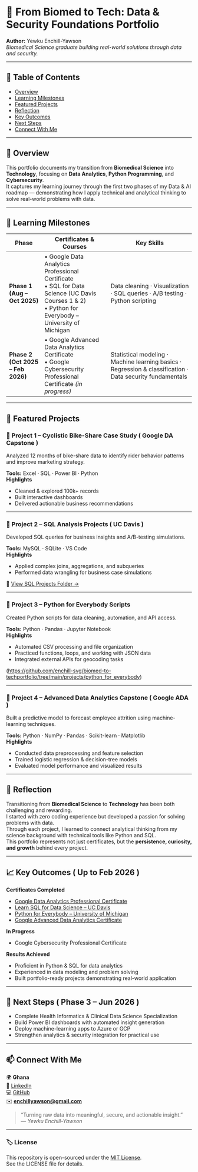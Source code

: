 # 🧬 From Biomed to Tech: Data & Security Foundations Portfolio  

**Author:** Yewku Enchill-Yawson  
*Biomedical Science graduate building real-world solutions through data and security.*  

---

## 📘 Table of Contents
- [Overview](#overview)
- [Learning Milestones](#learning-milestones)
- [Featured Projects](#featured-projects)
- [Reflection](#reflection)
- [Key Outcomes](#key-outcomes)
- [Next Steps](#next-steps)
- [Connect With Me](#connect-with-me)

---

## 🎯 Overview
This portfolio documents my transition from **Biomedical Science** into **Technology**, focusing on **Data Analytics**, **Python Programming**, and **Cybersecurity**.  
It captures my learning journey through the first two phases of my Data & AI roadmap — demonstrating how I apply technical and analytical thinking to solve real-world problems with data.

---

## 🧠 Learning Milestones

| Phase | Certificates & Courses | Key Skills |
|-------|-------------------------|-------------|
| **Phase 1 (Aug – Oct 2025)** | • Google Data Analytics Professional Certificate  <br>• SQL for Data Science (UC Davis Courses 1 & 2)  <br>• Python for Everybody – University of Michigan | Data cleaning · Visualization · SQL queries · A/B testing · Python scripting |
| **Phase 2 (Oct 2025 – Feb 2026)** | • Google Advanced Data Analytics Certificate  <br>• Google Cybersecurity Professional Certificate *(in progress)* | Statistical modeling · Machine learning basics · Regression & classification · Data security fundamentals |

---

## 📂 Featured Projects

### 🚴 Project 1 – Cyclistic Bike-Share Case Study ( Google DA Capstone )
Analyzed 12 months of bike-share data to identify rider behavior patterns and improve marketing strategy.  

**Tools:** Excel · SQL · Power BI · Python  
**Highlights**
- Cleaned & explored 100k+ records  
- Built interactive dashboards  
- Delivered actionable business recommendations  

---

### 💼 Project 2 – SQL Analysis Projects ( UC Davis )
Developed SQL queries for business insights and A/B-testing simulations.  

**Tools:** MySQL · SQLite · VS Code  
**Highlights**
- Applied complex joins, aggregations, and subqueries  
- Performed data wrangling for business case simulations  

🔗 [View SQL Projects Folder →](https://github.com/enchill-svg/biomed-to-tech-portfolio/tree/main/projects/sql_uc_davis)

---

### 🐍 Project 3 – Python for Everybody Scripts
Created Python scripts for data cleaning, automation, and API access.  

**Tools:** Python · Pandas · Jupyter Notebook  
**Highlights**
- Automated CSV processing and file organization  
- Practiced functions, loops, and working with JSON data  
- Integrated external APIs for geocoding tasks  

(https://github.com/enchill-svg/biomed-to-techportfolio/tree/main/projects/python_for_everybody)

---

### 🤖 Project 4 – Advanced Data Analytics Capstone ( Google ADA )
Built a predictive model to forecast employee attrition using machine-learning techniques.  

**Tools:** Python · NumPy · Pandas · Scikit-learn · Matplotlib  
**Highlights**
- Conducted data preprocessing and feature selection  
- Trained logistic regression & decision-tree models  
- Evaluated model performance and visualized results  

---

## 💭 Reflection
Transitioning from **Biomedical Science** to **Technology** has been both challenging and rewarding.  
I started with zero coding experience but developed a passion for solving problems with data.  
Through each project, I learned to connect analytical thinking from my science background with technical tools like Python and SQL.  
This portfolio represents not just certificates, but the **persistence, curiosity, and growth** behind every project.

---

## 📈 Key Outcomes ( Up to Feb 2026 )

**Certificates Completed**
- [Google Data Analytics Professional Certificate](https://coursera.org/share/899e3332d82e48b6309a89a631f41c66)  
- [Learn SQL for Data Science – UC Davis](https://coursera.org/share/80bdf675bd778f775743297231d356b6)  
- [Python for Everybody – University of Michigan](https://coursera.org/share/1fc72dca24f45beb175cb99e0560af4c)  
- [Google Advanced Data Analytics Certificate](https://coursera.org/share/9971f4840c00780e993a69be2e3d9255)

**In Progress**
- Google Cybersecurity Professional Certificate  

**Results Achieved**
- Proficient in Python & SQL for data analytics  
- Experienced in data modeling and problem solving  
- Built portfolio-ready projects demonstrating real-world application  

---

## 🧭 Next Steps ( Phase 3 – Jun 2026 )
- Complete Health Informatics & Clinical Data Science Specialization  
- Build Power BI dashboards with automated insight generation  
- Deploy machine-learning apps to Azure or GCP  
- Strengthen analytics & security integration for practical use  

---

## 📫 Connect With Me
🌍 **Ghana**  
💼 [LinkedIn](https://www.linkedin.com/in/yewkuenchillyawson/)  
💻 [GitHub](https://github.com/enchill-svg)  
✉️ **enchillyawson@gmail.com**

> “Turning raw data into meaningful, secure, and actionable insight.”  
> — *Yewku Enchill-Yawson*

---

### 🏷️ License
This repository is open-sourced under the [MIT License](LICENSE).  
See the LICENSE file for details.
